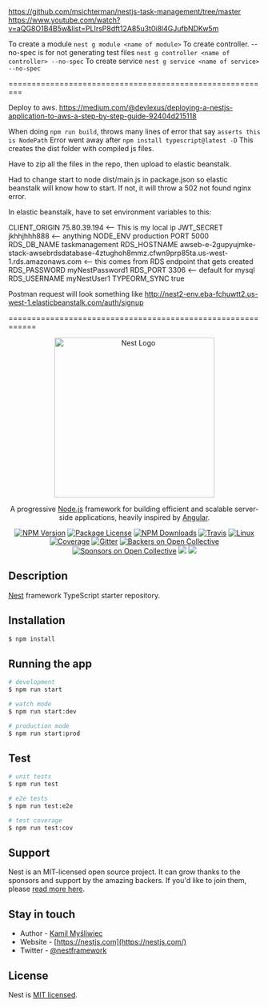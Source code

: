https://github.com/msichterman/nestjs-task-management/tree/master
https://www.youtube.com/watch?v=aQG8O1B4B5w&list=PLIrsP8dft12A85u3t0i8l4GJufbNDKw5m


To create a module
`nest g module <name of module>`
To create controller. --no-spec is for not generating test files
`nest g controller <name of controller> --no-spec`
To create service
`nest g service <name of service> --no-spec`

=========================================================

Deploy to aws. 
https://medium.com/@devlexus/deploying-a-nestjs-application-to-aws-a-step-by-step-guide-92404d215118

When doing `npm run build`, throws many lines of error that say `asserts this is NodePath`
Error went away after `npm install typescript@latest -D`
This creates the dist folder with compiled js files.

Have to zip all the files in the repo, then upload to elastic beanstalk.

Had to change start to node dist/main.js in package.json so elastic beanstalk will know how to start. If not, it will throw a 502 not found nginx error.

In elastic beanstalk, have to set environment variables to this:

CLIENT_ORIGIN	75.80.39.194  <-- This is my local ip
JWT_SECRET	jkhhjhhh888  <-- anything
NODE_ENV	production
PORT	5000
RDS_DB_NAME	taskmanagement
RDS_HOSTNAME	awseb-e-2gupyujmke-stack-awsebrdsdatabase-4ztughoh8mmz.cfwn9prp85ta.us-west-1.rds.amazonaws.com  <-- this comes from RDS endpoint that gets created
RDS_PASSWORD	myNestPassword1
RDS_PORT	3306   <-- default for mysql
RDS_USERNAME	myNestUser1
TYPEORM_SYNC	true

Postman request will look something like
http://nest2-env.eba-fchuwtt2.us-west-1.elasticbeanstalk.com/auth/signup






============================================================

<p align="center">
  <a href="http://nestjs.com/" target="blank"><img src="https://nestjs.com/img/logo_text.svg" width="320" alt="Nest Logo" /></a>
</p>

[travis-image]: https://api.travis-ci.org/nestjs/nest.svg?branch=master
[travis-url]: https://travis-ci.org/nestjs/nest
[linux-image]: https://img.shields.io/travis/nestjs/nest/master.svg?label=linux
[linux-url]: https://travis-ci.org/nestjs/nest

  <p align="center">A progressive <a href="http://nodejs.org" target="blank">Node.js</a> framework for building efficient and scalable server-side applications, heavily inspired by <a href="https://angular.io" target="blank">Angular</a>.</p>
    <p align="center">
<a href="https://www.npmjs.com/~nestjscore"><img src="https://img.shields.io/npm/v/@nestjs/core.svg" alt="NPM Version" /></a>
<a href="https://www.npmjs.com/~nestjscore"><img src="https://img.shields.io/npm/l/@nestjs/core.svg" alt="Package License" /></a>
<a href="https://www.npmjs.com/~nestjscore"><img src="https://img.shields.io/npm/dm/@nestjs/core.svg" alt="NPM Downloads" /></a>
<a href="https://travis-ci.org/nestjs/nest"><img src="https://api.travis-ci.org/nestjs/nest.svg?branch=master" alt="Travis" /></a>
<a href="https://travis-ci.org/nestjs/nest"><img src="https://img.shields.io/travis/nestjs/nest/master.svg?label=linux" alt="Linux" /></a>
<a href="https://coveralls.io/github/nestjs/nest?branch=master"><img src="https://coveralls.io/repos/github/nestjs/nest/badge.svg?branch=master#5" alt="Coverage" /></a>
<a href="https://gitter.im/nestjs/nestjs?utm_source=badge&utm_medium=badge&utm_campaign=pr-badge&utm_content=body_badge"><img src="https://badges.gitter.im/nestjs/nestjs.svg" alt="Gitter" /></a>
<a href="https://opencollective.com/nest#backer"><img src="https://opencollective.com/nest/backers/badge.svg" alt="Backers on Open Collective" /></a>
<a href="https://opencollective.com/nest#sponsor"><img src="https://opencollective.com/nest/sponsors/badge.svg" alt="Sponsors on Open Collective" /></a>
  <a href="https://paypal.me/kamilmysliwiec"><img src="https://img.shields.io/badge/Donate-PayPal-dc3d53.svg"/></a>
  <a href="https://twitter.com/nestframework"><img src="https://img.shields.io/twitter/follow/nestframework.svg?style=social&label=Follow"></a>
</p>
  <!--[![Backers on Open Collective](https://opencollective.com/nest/backers/badge.svg)](https://opencollective.com/nest#backer)
  [![Sponsors on Open Collective](https://opencollective.com/nest/sponsors/badge.svg)](https://opencollective.com/nest#sponsor)-->

## Description

[Nest](https://github.com/nestjs/nest) framework TypeScript starter repository.

## Installation

```bash
$ npm install
```

## Running the app

```bash
# development
$ npm run start

# watch mode
$ npm run start:dev

# production mode
$ npm run start:prod
```

## Test

```bash
# unit tests
$ npm run test

# e2e tests
$ npm run test:e2e

# test coverage
$ npm run test:cov
```

## Support

Nest is an MIT-licensed open source project. It can grow thanks to the sponsors and support by the amazing backers. If you'd like to join them, please [read more here](https://docs.nestjs.com/support).

## Stay in touch

- Author - [Kamil Myśliwiec](https://kamilmysliwiec.com)
- Website - [https://nestjs.com](https://nestjs.com/)
- Twitter - [@nestframework](https://twitter.com/nestframework)

## License

Nest is [MIT licensed](LICENSE).
